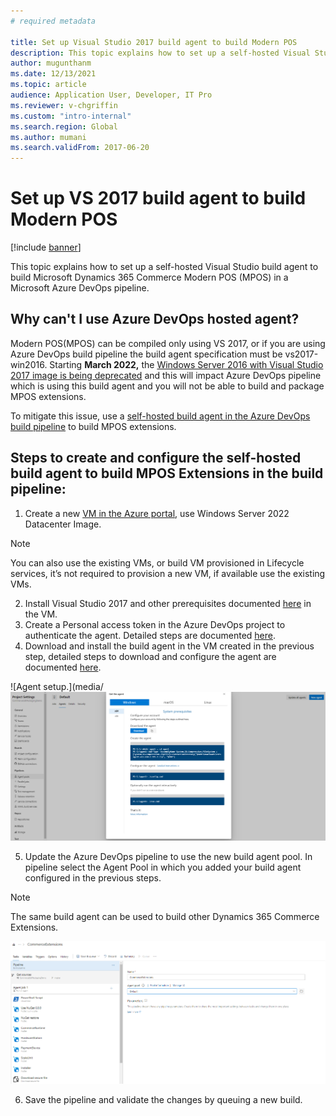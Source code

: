 ```yaml
---
# required metadata

title: Set up Visual Studio 2017 build agent to build Modern POS
description: This topic explains how to set up a self-hosted Visual Studio build agent to build Microsoft Dynamics 365 Commerce Modern POS (MPOS) in a Microsoft Azure DevOps pipeline.
author: mugunthanm
ms.date: 12/13/2021
ms.topic: article
audience: Application User, Developer, IT Pro
ms.reviewer: v-chgriffin
ms.custom: "intro-internal"
ms.search.region: Global
ms.author: mumani
ms.search.validFrom: 2017-06-20
---
```


# Set up VS 2017 build agent to build Modern POS

[!include [banner](../../../includes/banner.md)]

This topic explains how to set up a self-hosted Visual Studio build agent to build Microsoft Dynamics 365 Commerce Modern POS (MPOS) in a Microsoft Azure DevOps pipeline. 

## Why can't I use Azure DevOps hosted agent?

Modern POS(MPOS) can be compiled only using VS 2017, or if you are using Azure DevOps build pipeline the build agent specification must be vs2017-win2016. 
Starting **March 2022,** the [Windows Server 2016 with Visual Studio 2017 image is being deprecated](/azure/devops/pipelines/agents/v2-windows?view=azure-devops) and this will impact Azure DevOps pipeline which is using this build agent and you will not be able to build and package MPOS extensions.

To mitigate this issue, use a [self-hosted build agent in the Azure DevOps build pipeline](/azure/devops/pipelines/agents/v2-windows?view=azure-devops) to build MPOS extensions.

## Steps to create and configure the self-hosted build agent to build MPOS Extensions in the build pipeline:

1.	Create a new [VM in the Azure portal](/azure/virtual-machines/windows/quick-create-portal), use Windows Server 2022 Datacenter Image.

> [!NOTE]
> You can also use the existing VMs, or build VM provisioned in Lifecycle services, it’s not required to provision a new VM, if available use the existing VMs.

2.	Install Visual Studio 2017 and other prerequisites documented [here](../dev-itpro/retail-sdk/retail-sdk-overview.md#prerequisites) in the VM.
3.	Create a Personal access token in the Azure DevOps project to authenticate the agent. Detailed steps are documented [here](/azure/devops/pipelines/agents/v2-windows?view=azure-devops#authenticate-with-a-personal-access-token-pat).
4.	Download and install the build agent in the VM created in the previous step, detailed steps to download and configure the agent are documented [here](/azure/devops/pipelines/agents/v2-windows?view=azure-devops#download-and-configure-the-agent).

![Agent setup.](media/![Commerce components.](media/AgentSetup.png)
 
5.	Update the Azure DevOps pipeline to use the new build agent pool. In pipeline select the Agent Pool in which you added your build agent configured in the previous steps.
    
> [!NOTE]
> The same build agent can be used to build other Dynamics 365 Commerce Extensions.

![Agent configure.](media/AgentConfigure.png)

6.	Save the pipeline and validate the changes by queuing a new build.
 
